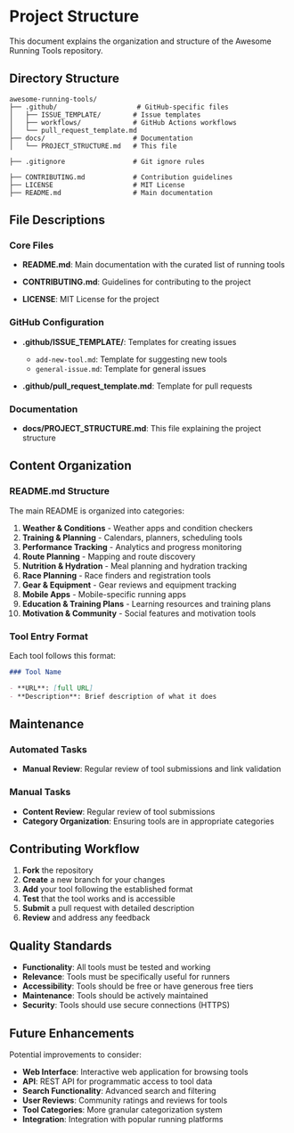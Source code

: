 # Project Structure

This document explains the organization and structure of the Awesome Running Tools repository.

## Directory Structure

```
awesome-running-tools/
├── .github/                    # GitHub-specific files
│   ├── ISSUE_TEMPLATE/        # Issue templates
│   ├── workflows/             # GitHub Actions workflows
│   └── pull_request_template.md
├── docs/                      # Documentation
│   └── PROJECT_STRUCTURE.md   # This file

├── .gitignore                 # Git ignore rules

├── CONTRIBUTING.md            # Contribution guidelines
├── LICENSE                    # MIT License
├── README.md                  # Main documentation

```

## File Descriptions

### Core Files

- **README.md**: Main documentation with the curated list of running tools
- **CONTRIBUTING.md**: Guidelines for contributing to the project

- **LICENSE**: MIT License for the project

### GitHub Configuration

- **.github/ISSUE_TEMPLATE/**: Templates for creating issues

  - `add-new-tool.md`: Template for suggesting new tools
  - `general-issue.md`: Template for general issues

- **.github/pull_request_template.md**: Template for pull requests

### Documentation

- **docs/PROJECT_STRUCTURE.md**: This file explaining the project structure

## Content Organization

### README.md Structure

The main README is organized into categories:

1. **Weather & Conditions** - Weather apps and condition checkers
2. **Training & Planning** - Calendars, planners, scheduling tools
3. **Performance Tracking** - Analytics and progress monitoring
4. **Route Planning** - Mapping and route discovery
5. **Nutrition & Hydration** - Meal planning and hydration tracking
6. **Race Planning** - Race finders and registration tools
7. **Gear & Equipment** - Gear reviews and equipment tracking
8. **Mobile Apps** - Mobile-specific running apps
9. **Education & Training Plans** - Learning resources and training plans
10. **Motivation & Community** - Social features and motivation tools

### Tool Entry Format

Each tool follows this format:

```markdown
### Tool Name

- **URL**: [full URL]
- **Description**: Brief description of what it does
```

## Maintenance

### Automated Tasks

- **Manual Review**: Regular review of tool submissions and link validation

### Manual Tasks

- **Content Review**: Regular review of tool submissions
- **Category Organization**: Ensuring tools are in appropriate categories

## Contributing Workflow

1. **Fork** the repository
2. **Create** a new branch for your changes
3. **Add** your tool following the established format
4. **Test** that the tool works and is accessible
5. **Submit** a pull request with detailed description
6. **Review** and address any feedback

## Quality Standards

- **Functionality**: All tools must be tested and working
- **Relevance**: Tools must be specifically useful for runners
- **Accessibility**: Tools should be free or have generous free tiers
- **Maintenance**: Tools should be actively maintained
- **Security**: Tools should use secure connections (HTTPS)

## Future Enhancements

Potential improvements to consider:

- **Web Interface**: Interactive web application for browsing tools
- **API**: REST API for programmatic access to tool data
- **Search Functionality**: Advanced search and filtering
- **User Reviews**: Community ratings and reviews for tools
- **Tool Categories**: More granular categorization system
- **Integration**: Integration with popular running platforms
